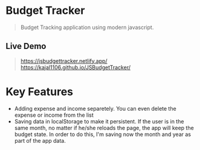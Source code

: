 
# Budget Tracker 
> Budget Tracking application using modern javascript.

## Live Demo 
>https://jsbudgettracker.netlify.app/
>https://kajal1106.github.io/JSBudgetTracker/


# Key Features
* Adding expense and income separetely. You can even delete the expense or income from the list
* Saving data in localStorage to make it persistent. If the user is in the same month, no matter if he/she reloads the page, the app will keep the budget state. In order to do this, I'm saving now the month and year as part of the app data.
